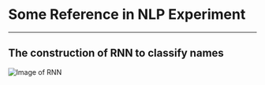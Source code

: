 # Some Reference in NLP Experiment

---

## The construction of RNN to classify names

![Image of RNN](https://i.imgur.com/Z2xbySO.png)

